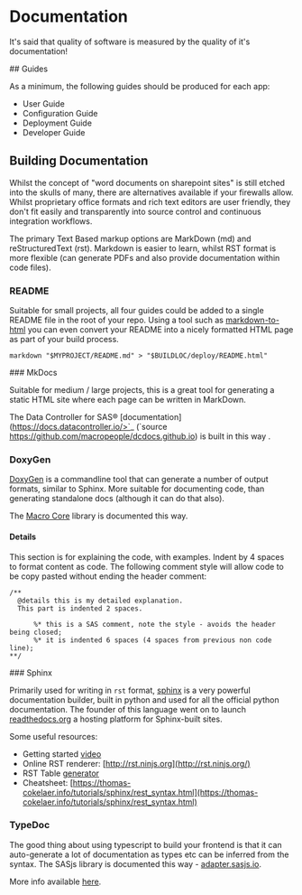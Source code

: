 # Documentation

It's said that quality of software is measured by the quality of it's documentation!

## Guides

As a minimum, the following guides should be produced for each app:

* User Guide
* Configuration Guide
* Deployment Guide
* Developer Guide

## Building Documentation


Whilst the concept of "word documents on sharepoint sites" is still etched into the skulls of many, there are alternatives available if your firewalls allow.  Whilst proprietary office formats and rich text editors are user friendly, they don't fit easily and transparently into source control and continuous integration workflows.

The primary Text Based markup options are MarkDown (md) and reStructuredText (rst).  Markdown is easier to learn, whilst RST format is more flexible (can generate PDFs and also provide documentation within code files).

### README

Suitable for small projects, all four guides could be added to a single README file in the root of your repo.  Using a tool such as [markdown-to-html](https://www.npmjs.com/package/markdown-to-html) you can even convert your README into a nicely formatted HTML page as part of your build process.

    markdown "$MYPROJECT/README.md" > "$BUILDLOC/deploy/README.html"

### MkDocs

Suitable for medium / large projects, this is a great tool for generating a static HTML site where each page can be written in MarkDown.

The Data Controller for SAS® [documentation](https://docs.datacontroller.io/>`_ (`source <https://github.com/macropeople/dcdocs.github.io>) is built in this way .


### DoxyGen


[DoxyGen](http://www.doxygen.nl/) is a commandline tool that can generate a number of output formats, similar to Sphinx.  More suitable for documenting code, than generating standalone docs (although it can do that also).

The [Macro Core](https://core.sasjs.io) library is documented this way.

#### Details
This section is for explaining the code, with examples.  Indent by 4 spaces to format content as code.  The following comment style will allow code to be copy pasted without ending the header comment:

```
/**
  @details this is my detailed explanation.
  This part is indented 2 spaces.

      %* this is a SAS comment, note the style - avoids the header being closed;
      %* it is indented 6 spaces (4 spaces from previous non code line);
**/
```

### Sphinx

Primarily used for writing in `rst` format, [sphinx](https://www.sphinx-doc.org/en/master/index.html) is a very powerful documentation builder, built in python and used for all the official python documentation.  The founder of this language went on to launch [readthedocs.org](readthedocs.org) a hosting platform for Sphinx-built sites.


Some useful resources:

* Getting started [video](https://docs.readthedocs.io/en/stable/intro/getting-started-with-sphinx.html)
* Online RST renderer: [http://rst.ninjs.org](http://rst.ninjs.org/)
* RST Table [generator](https://www.tablesgenerator.com/text_tables)
* Cheatsheet: [https://thomas-cokelaer.info/tutorials/sphinx/rest_syntax.html](https://thomas-cokelaer.info/tutorials/sphinx/rest_syntax.html)


### TypeDoc

The good thing about using typescript to build your frontend is that it can auto-generate a lot of documentation as types etc can be inferred from the syntax.  The SASjs library is documented this way - [adapter.sasjs.io](https://adapter.sasjs.io).

More info available [here](https://typedoc.org/).

